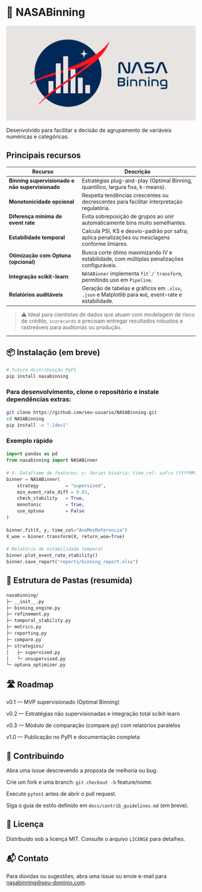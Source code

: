 # 🚀 NASABinning

<p align="center">
  <img src="./imgs/social_preview.png" alt="NASABinning Banner" width="600"/>
</p>

Desenvolvido para facilitar a decisão de agrupamento de variáveis numéricas e categóricas.

## Principais recursos

| Recurso | Descrição |
|---------|-----------|
| **Binning supervisionado e não supervisionado** | Estratégias plug-and-play (Optimal Binning, quantílico, largura fixa, k-means). |
| **Monotonicidade opcional** | Respeita tendências crescentes ou decrescentes para facilitar interpretação regulatória. |
| **Diferença mínima de **event rate**** | Evita sobreposição de grupos ao unir automaticamente bins muito semelhantes. |
| **Estabilidade temporal** | Calcula PSI, KS e desvio-padrão por safra; aplica penalizações ou mesclagens conforme limiares. |
| **Otimização com Optuna (opcional)** | Busca corte ótimo maximizando IV e estabilidade, com múltiplas penalizações configuráveis. |
| **Integração scikit-learn** | `NASABinner` implementa ``fit`/`transform``, permitindo uso em `Pipeline`. |
| **Relatórios auditáveis** | Geração de tabelas e gráficos em `.xlsx`, `.json` e Matplotlib para `WoE`, event-rate e estabilidade. |



> ⚠️ Ideal para cientistas de dados que atuam com modelagem de risco de crédito, `scorecards` e precisam entregar resultados robustos e rastreáveis para auditorias ou produção.

---



## 📦 Instalação (em breve)

```bash
# futura distribuição PyPI
pip install nasabinning 
```


### Para desenvolvimento, clone o repositório e instale dependências extras:
```bash
git clone https://github.com/seu-usuario/NASABinning.git
cd NASABinning
pip install -e ".[dev]"
```

### Exemplo rápido
```python
import pandas as pd
from nasabinning import NASABinner

# X: DataFrame de features; y: Series binária; time_col: safra (YYYYMM)
binner = NASABinner(
    strategy          = "supervised",
    min_event_rate_diff = 0.03,
    check_stability   = True,
    monotonic         = True,
    use_optuna        = False
)

binner.fit(X, y, time_col="AnoMesReferencia")
X_woe = binner.transform(X, return_woe=True)

# Relatório de estabilidade temporal
binner.plot_event_rate_stability()
binner.save_report("reports/binning_report.xlsx")
```

## 📁 Estrutura de Pastas (resumida)
```bash
nasabinning/
├─ __init__.py
├─ binning_engine.py
├─ refinement.py
├─ temporal_stability.py
├─ metrics.py
├─ reporting.py
├─ compare.py
├─ strategies/
│   ├─ supervised.py
│   └─ unsupervised.py
└─ optuna_optimizer.py
```


## 🛣️ Roadmap

v0.1 — MVP supervisionado (Optimal Binning)

v0.2 — Estratégias não supervisionadas e integração total scikit-learn

v0.3 — Módulo de comparação (compare.py) com relatórios paralelos

v1.0 — Publicação no PyPI e documentação completa

## 🤝 Contribuindo
Abra uma issue descrevendo a proposta de melhoria ou bug.

Crie um fork e uma branch: `git checkout -b` feature/nome.

Execute `pytest` antes de abrir o pull request.

Siga o guia de estilo definido em `docs/contrib_guidelines.md` (em breve).

## 📄 Licença
Distribuído sob a licença MIT. Consulte o arquivo `LICENSE` para detalhes.


## 📬 Contato
Para dúvidas ou sugestões, abra uma issue ou envie e-mail para [nasabinning@seu-dominio.com](mailto:nasabinning@seu-dominio.com).